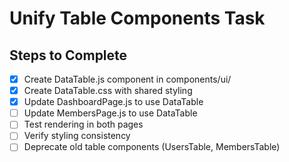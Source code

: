 # Unify Table Components Task

## Steps to Complete

- [x] Create DataTable.js component in components/ui/
- [x] Create DataTable.css with shared styling
- [x] Update DashboardPage.js to use DataTable
- [ ] Update MembersPage.js to use DataTable
- [ ] Test rendering in both pages
- [ ] Verify styling consistency
- [ ] Deprecate old table components (UsersTable, MembersTable)
